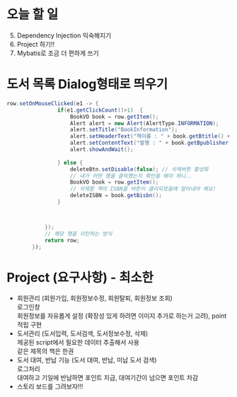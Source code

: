 # 오늘 할 일
5. Dependency Injection 익숙해지기
6. Project 하기!!
7. Mybatis로 조금 더 편하게 쓰기

# 도서 목록 Dialog형태로 띄우기
```Java
row.setOnMouseClicked(e1 -> {
				if(e1.getClickCount()>1)  {
					BookVO book = row.getItem();
					Alert alert = new Alert(AlertType.INFORMATION);
					alert.setTitle("BookInformation");
					alert.setHeaderText("책이름 : " + book.getBtitle() + ", 책번호 : " + book.getBisbn() + ", 책작가 : " + book.getBauthor() + ", 책가격 : " + book.getBprice() );
					alert.setContentText("발행 : " + book.getBpublisher() + "공급 : " + book.getBsupplement());
					alert.showAndWait();
					
				} else {
					deleteBtn.setDisable(false); // 삭제버튼 활성화
					// 내가 어떤 행을 클릭했는지 확인을 해야 하니..
					BookVO book = row.getItem();
					// 삭제할 책의 ISBN을 버튼이 클리되었을때 알아내야 해요!
					deleteISBN = book.getBisbn();    	
				}



			});
			// 해당 행을 리턴하는 방식
			return row;
		});
```

# Project (요구사항) - 최소한
- 회원관리 (회원가입, 회원정보수정, 회원탈퇴, 회원정보 조회)   
로그인창   
회원정보를 자유롭게 설정 (확장성 있게 하려면 이미지 추가로 하는거 고려), point 적립 구현
- 도서관리 (도서입력, 도서검색, 도서정보수정, 삭제)  
제공된 script에서 필요한 데이터 추출해서 사용  
같은 제목의 책은 한권  
- 도서 대여, 반납 기능 (도서 대여, 반납, 미납 도서 검색)  
로그처리  
대여하고 기일에 반납하면 포인트 지급, 대여기간이 넘으면 포인트 차감  
- 스토리 보드를 그려보자!!!  